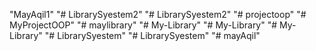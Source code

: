"MayAqil1" 
"# LibrarySyestem2" 
"# LibrarySyestem2" 
"# projectoop" 
"# MyProjectOOP" 
"# maylibrary" 
"# My-Library" 
"# My-Library" 
"# My-Library" 
"# LibrarySyestem" 
"# LibrarySyestem" 
"# mayAqil" 
